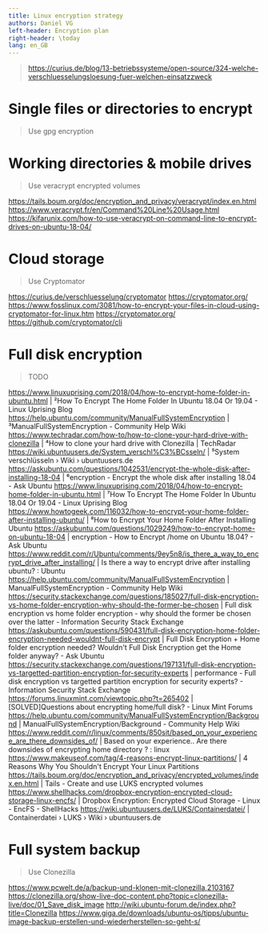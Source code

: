 ```yaml
---
title: Linux encryption strategy
authors: Daniel VG
left-header: Encryption plan
right-header: \today
lang: en_GB
---
```


> <https://curius.de/blog/13-betriebssysteme/open-source/324-welche-verschluesselungsloesung-fuer-welchen-einsatzzweck>

# Single files or directories to encrypt

> Use gpg encryption

# Working directories & mobile drives

> Use veracrypt encrypted volumes

<https://tails.boum.org/doc/encryption_and_privacy/veracrypt/index.en.html>
<https://www.veracrypt.fr/en/Command%20Line%20Usage.html>
<https://kifarunix.com/how-to-use-veracrypt-on-command-line-to-encrypt-drives-on-ubuntu-18-04/>

# Cloud storage

> Use Cryptomator

<https://curius.de/verschluesselung/cryptomator>
<https://cryptomator.org/>
<https://www.fosslinux.com/3081/how-to-encrypt-your-files-in-cloud-using-cryptomator-for-linux.htm>
<https://cryptomator.org/>
<https://github.com/cryptomator/cli>

# Full disk encryption

> TODO

https://www.linuxuprising.com/2018/04/how-to-encrypt-home-folder-in-ubuntu.html | ²How To Encrypt The Home Folder In Ubuntu 18.04 Or 19.04 - Linux Uprising Blog
https://help.ubuntu.com/community/ManualFullSystemEncryption | ³ManualFullSystemEncryption - Community Help Wiki
https://www.techradar.com/how-to/how-to-clone-your-hard-drive-with-clonezilla | ⁴How to clone your hard drive with Clonezilla | TechRadar
https://wiki.ubuntuusers.de/System_verschl%C3%BCsseln/ | ⁵System verschlüsseln › Wiki › ubuntuusers.de
https://askubuntu.com/questions/1042531/encrypt-the-whole-disk-after-installing-18-04 | ⁶encryption - Encrypt the whole disk after installing 18.04 - Ask Ubuntu
https://www.linuxuprising.com/2018/04/how-to-encrypt-home-folder-in-ubuntu.html | ⁷How To Encrypt The Home Folder In Ubuntu 18.04 Or 19.04 - Linux Uprising Blog
https://www.howtogeek.com/116032/how-to-encrypt-your-home-folder-after-installing-ubuntu/ | ⁸How to Encrypt Your Home Folder After Installing Ubuntu
https://askubuntu.com/questions/1029249/how-to-encrypt-home-on-ubuntu-18-04 | encryption - How to Encrypt /home on Ubuntu 18.04? - Ask Ubuntu
https://www.reddit.com/r/Ubuntu/comments/9ey5n8/is_there_a_way_to_encrypt_drive_after_installing/ | Is there a way to encrypt drive after installing ubuntu? : Ubuntu
https://help.ubuntu.com/community/ManualFullSystemEncryption | ManualFullSystemEncryption - Community Help Wiki
https://security.stackexchange.com/questions/185027/full-disk-encryption-vs-home-folder-encryption-why-should-the-former-be-chosen | Full disk encryption vs home folder encryption - why should the former be chosen over the latter - Information Security Stack Exchange
https://askubuntu.com/questions/590431/full-disk-encryption-home-folder-encryption-needed-wouldnt-full-disk-encrypt | Full Disk Encryption + Home folder encryption needed? Wouldn't Full Disk Encryption get the Home folder anyway? - Ask Ubuntu
https://security.stackexchange.com/questions/197131/full-disk-encryption-vs-targetted-partition-encryption-for-security-experts | performance - Full disk encryption vs targetted partition encryption for security experts? - Information Security Stack Exchange
https://forums.linuxmint.com/viewtopic.php?t=265402 | [SOLVED]Questions about encrypting home/full disk? - Linux Mint Forums
https://help.ubuntu.com/community/ManualFullSystemEncryption/Background | ManualFullSystemEncryption/Background - Community Help Wiki
https://www.reddit.com/r/linux/comments/850sit/based_on_your_experience_are_there_downsides_of/ | Based on your experience.. Are there downsides of encrypting home directory ? : linux
https://www.makeuseof.com/tag/4-reasons-encrypt-linux-partitions/ | 4 Reasons Why You Shouldn't Encrypt Your Linux Partitions
https://tails.boum.org/doc/encryption_and_privacy/encrypted_volumes/index.en.html | Tails - Create and use LUKS encrypted volumes
https://www.shellhacks.com/dropbox-encryption-encrypted-cloud-storage-linux-encfs/ | Dropbox Encryption: Encrypted Cloud Storage - Linux - EncFS - ShellHacks
https://wiki.ubuntuusers.de/LUKS/Containerdatei/ | Containerdatei › LUKS › Wiki › ubuntuusers.de

# Full system backup 

> Use Clonezilla

<https://www.pcwelt.de/a/backup-und-klonen-mit-clonezilla,2103167>
<https://clonezilla.org/show-live-doc-content.php?topic=clonezilla-live/doc/01_Save_disk_image>
<http://wiki.ubuntu-forum.de/index.php?title=Clonezilla>
<https://www.giga.de/downloads/ubuntu-os/tipps/ubuntu-image-backup-erstellen-und-wiederherstellen-so-geht-s/>
